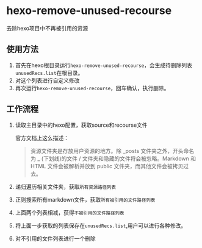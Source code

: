 # hexo-remove-unused-recourse

去除hexo项目中不再被引用的资源

## 使用方法
1. 首先在hexo根目录运行`hexo-remove-unused-recourse`，会生成待删除列表`unusedRecs.list`在根目录。
2. 对这个列表进行自定义修改
3. 再次运行`hexo-remove-unused-recourse`，回车确认，执行删除。

## 工作流程
1. 读取主目录中的hexo配置，获取source和recourse文件

	官方文档上这么描述：
	> 资源文件夹是存放用户资源的地方。除 _posts 文件夹之外，开头命名为 _ (下划线)的文件 / 文件夹和隐藏的文件将会被忽略。Markdown 和 HTML 文件会被解析并放到 public 文件夹，而其他文件会被拷贝过去。

2. 递归遍历相关文件夹，获取`所有资源路径列表`
3. 正则搜索所有markdown文件，获取`所有被引用的文件路径列表`
4. 上面两个列表相减，获得`不被引用的文件路径列表`
5. 将上面一步获取的列表保存在`unusedRecs.list`,用户可以进行各种修改。
6. 对不引用的文件列表进行一个删除
